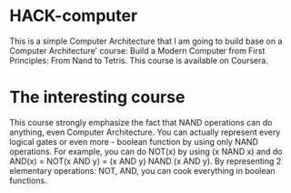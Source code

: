 # HACK-computer
This is a simple Computer Architecture that I am going to build base on a Computer Architecture' course: Build a Modern Computer from First Principles: From Nand to Tetris. This course is available on Coursera.

# The interesting course
This course strongly emphasize the fact that NAND operations can do anything, even Computer Architecture.
You can actually represent every logical gates or even more - boolean function by using only NAND operations. For example, you can do NOT(x) by using (x NAND x) and do AND(x) = NOT(x AND y) = (x AND y) NAND (x AND y).
By representing 2 elementary operations: NOT, AND, you can cook everything in boolean functions.
